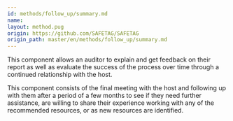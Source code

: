 ```yaml
---
id: methods/follow_up/summary.md
name: 
layout: method.pug
origin: https://github.com/SAFETAG/SAFETAG
origin_path: master/en/methods/follow_up/summary.md
---
```

This component allows an auditor to explain and get feedback on their report as well as evaluate the success of the process over time through a continued relationship with the host.

This component consists of the final meeting with the host and following up with them after a period of a few months to see if they need further assistance, are willing to share their experience working with any of the recommended resources, or as new resources are identified.


